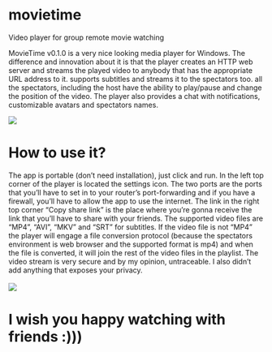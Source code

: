 # movietime
Video player for group remote movie watching

MovieTime v0.1.0 is a very nice looking media player for Windows. The difference and innovation about it is that the player creates an HTTP web server and streams the played video to anybody that has the appropriate URL address to it. supports subtitles and streams it to the spectators too. all the spectators, including the host have the ability to play/pause and change the position of the video. The player also provides a chat with notifications, customizable avatars and spectators names.

<img src="https://www.nkatanasov.ca/wp-content/uploads/2020/03/mediatime_tumb.png">

<h1><b>How to use it?</b></h1>
The app is portable (don’t need installation), just click and run.
In the left top corner of the player is located the settings icon. The two ports are the ports that you’ll have to set in to your router’s port-forwarding and if you have a firewall, you’ll have to allow the app to use the internet. The link in the right top corner “Copy share link” is the place where you’re gonna receive the link that you’ll have to share with your friends. The supported video files are “MP4”, “AVI”, “MKV” and “SRT” for subtitles. If the video file is not “MP4” the player will engage a file conversion protocol (because the spectators environment is web browser and the supported format is mp4) and when the file is converted, it will join the rest of the video files in the playlist. The video stream is very secure and by my opinion, untraceable. I also didn’t add anything that exposes your privacy.
<br><br>
<img src="https://www.nkatanasov.ca/wp-content/uploads/2020/07/player_preview.png">

<h1><b>I wish you happy watching with friends :)))</b></h1>
